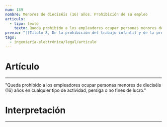 ```yaml
---
num: 189
nombre: Menores de dieciséis (16) años. Prohibición de su empleo
articulo:
  - tipo: texto
    texto: Queda prohibido a los empleadores ocupar personas menores de dieciséis (16) años en cualquier tipo de actividad, persiga o no fines de lucro.
previo: "[[Título 8, De la prohibición del trabajo infantil y de la protección del trabajo adolecente|Título 8, De la prohibición del trabajo infantil y de la protección del trabajo adolecente]]"
tags:
  - ingeniería-electrónica/legal/articulo
---
```

# Artículo
---
"Queda prohibido a los empleadores ocupar personas menores de dieciséis (16) años en cualquier tipo de actividad, persiga o no fines de lucro."

# Interpretación
---
